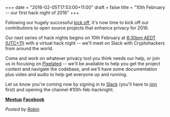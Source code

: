 +++
date = "2016-02-05T17:53:00+11:00"
draft = false
title = "10th February -- our first hack night of 2016"
+++

Following our hugely successful [kick off](/post/we-came-we-saw-we-planned.html), it's now time to kick off our contributions to open source projects that enhance privacy for 2016.

Our next series of hack nights begins on 10th February at [6:30pm AEDT (UTC+11)](https://www.timeanddate.com/worldclock/fixedtime.html?msg=Cryptohack+Virtual+Hack+Night&iso=20160210T1830&p1=152) with a virtual hack night -- we'll meet on Slack with Cryptohackers from around the world.

Come and work on whatever privacy tool you think needs our help, or join us in focusing on [Pixelated](https://pixelated-project.org) -- we'll be available to help you get the project context and navigate the codebase, and we'll have some documentation plus video and audio to help get everyone up and running.   

Let us know you're coming now by signing in to [Slack](https://cryptohack.slack.com/) (you'll have to [join](https://cryptohack.herokuapp.com) first) and opening the channel #10th-feb-hacknight.

<p class="center">
<a class="button" href="http://www.meetup.com/cryptohack-melbourne/events/228631351/"><strong>Meetup</strong></a>
<a class="button" href="https://www.facebook.com/events/582101598605727/"><strong>Facebook</strong></a>
</p>

*Posted by [Robin](https://robindoherty.com)*
